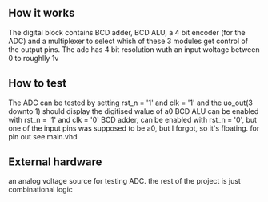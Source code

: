 <!---

This file is used to generate your project datasheet. Please fill in the information below and delete any unused
sections.

You can also include images in this folder and reference them in the markdown. Each image must be less than
512 kb in size, and the combined size of all images must be less than 1 MB.
-->

## How it works

The digital block contains BCD adder, BCD ALU, a 4 bit encoder (for the ADC) and a multiplexer to select whish of these 3 modules
get control of the output pins. The adc has 4 bit resolution wuth an input woltage between 0 to roughlly 1v

## How to test

The ADC can be tested by setting rst_n = '1' and clk = '1' and the uo_out(3 downto 1) should display the digitised walue of a0
BCD ALU can be enabled with rst_n = '1' and clk = '0'
BCD adder, can be enabled with rst_n = '0', but one of the input pins was supposed to be a0, but I forgot, so it's floating. 
for pin out see main.vhd

## External hardware

an analog voltage source for testing ADC. the rest of the project is just combinational logic

